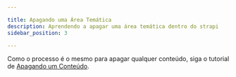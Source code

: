 ```yaml
---

title: Apagando uma Área Temática
description: Aprendendo a apagar uma área temática dentro do strapi
sidebar_position: 3

---
```



Como o processo é o mesmo para apagar qualquer conteúdo, siga o tutorial de [Apagando um Conteúdo](/docs/strapi/iniciando-gerenciamento#apagando-um-conteúdo).